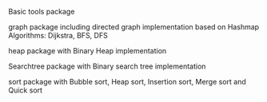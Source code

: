 Basic tools package 

graph package including directed graph implementation based on Hashmap 
Algorithms: Dijkstra, BFS, DFS

heap package with Binary Heap implementation

Searchtree package with Binary search tree implementation

sort package with 
Bubble sort, Heap sort, Insertion sort, Merge sort and Quick sort
